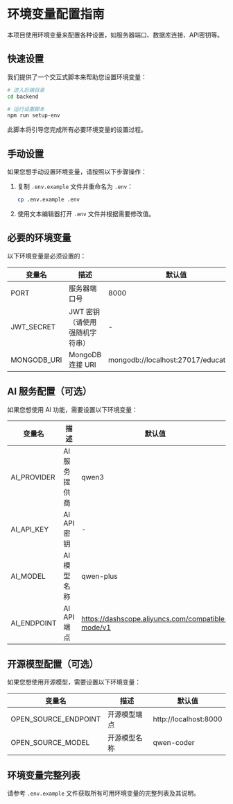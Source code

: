 # 环境变量配置指南

本项目使用环境变量来配置各种设置，如服务器端口、数据库连接、API密钥等。

## 快速设置

我们提供了一个交互式脚本来帮助您设置环境变量：

```bash
# 进入后端目录
cd backend

# 运行设置脚本
npm run setup-env
```

此脚本将引导您完成所有必要环境变量的设置过程。

## 手动设置

如果您想手动设置环境变量，请按照以下步骤操作：

1. 复制 `.env.example` 文件并重命名为 `.env`：
   ```bash
   cp .env.example .env
   ```

2. 使用文本编辑器打开 `.env` 文件并根据需要修改值。

## 必要的环境变量

以下环境变量是必须设置的：

| 变量名 | 描述 | 默认值 |
|--------|------|--------|
| PORT | 服务器端口号 | 8000 |
| JWT_SECRET | JWT 密钥（请使用强随机字符串） | - |
| MONGODB_URI | MongoDB 连接 URI | mongodb://localhost:27017/education_ai |

## AI 服务配置（可选）

如果您想使用 AI 功能，需要设置以下环境变量：

| 变量名 | 描述 | 默认值 |
|--------|------|--------|
| AI_PROVIDER | AI 服务提供商 | qwen3 |
| AI_API_KEY | AI API 密钥 | - |
| AI_MODEL | AI 模型名称 | qwen-plus |
| AI_ENDPOINT | AI API 端点 | https://dashscope.aliyuncs.com/compatible-mode/v1 |

## 开源模型配置（可选）

如果您想使用开源模型，需要设置以下环境变量：

| 变量名 | 描述 | 默认值 |
|--------|------|--------|
| OPEN_SOURCE_ENDPOINT | 开源模型端点 | http://localhost:8000 |
| OPEN_SOURCE_MODEL | 开源模型名称 | qwen-coder |

## 环境变量完整列表

请参考 `.env.example` 文件获取所有可用环境变量的完整列表及其说明。